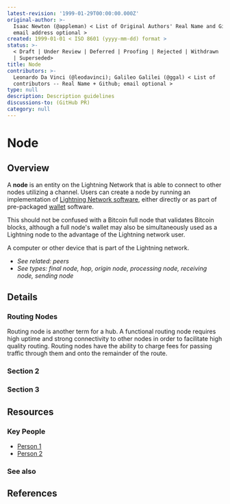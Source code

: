 ```yaml
---
latest-revision: '1999-01-29T00:00:00.000Z'
original-author: >-
  Isaac Newton (@appleman) < List of Original Authors' Real Name and Github;
  email address optional >
created: 1999-01-01 < ISO 8601 (yyyy-mm-dd) format >
status: >-
  < Draft | Under Review | Deferred | Proofing | Rejected | Withdrawn | Accepted
  | Superseded>
title: Node
contributors: >-
  Leonardo Da Vinci (@leodavinci); Galileo Galilei (@ggal) < List of
  contributors -- Real Name + Github; email optional >
type: null
description: Description guidelines
discussions-to: (GitHub PR)
category: null
---
```


# Node

## Overview

A **node** is an entity on the Lightning Network that is able to connect to other nodes utilizing a channel. Users can create a node by running an implementation of [Lightning Network software](../lightning-software/implementations-of-lightning-network.md), either directly or as part of pre-packaged [wallet](../lightning-software/wallet/) software. 

This should not be confused with a Bitcoin full node that validates Bitcoin blocks, although a full node's wallet may also be simultaneously used as a Lightning node to the advantage of the Lightning network user.

A computer or other device that is part of the Lightning network.

* _See related: peers_
* _See types: final node, hop, origin node, processing node, receiving node, sending node_

## Details

### Routing Nodes

Routing node is another term for a hub. A functional routing node requires high uptime and strong connectivity to other nodes in order to facilitate high quality routing. Routing nodes have the ability to charge fees for passing traffic through them and onto the remainder of the route. 

### Section 2

### Section 3

## Resources

### Key People

* [Person 1](node.md)
* [Person 2](node.md)

### See also

## References

